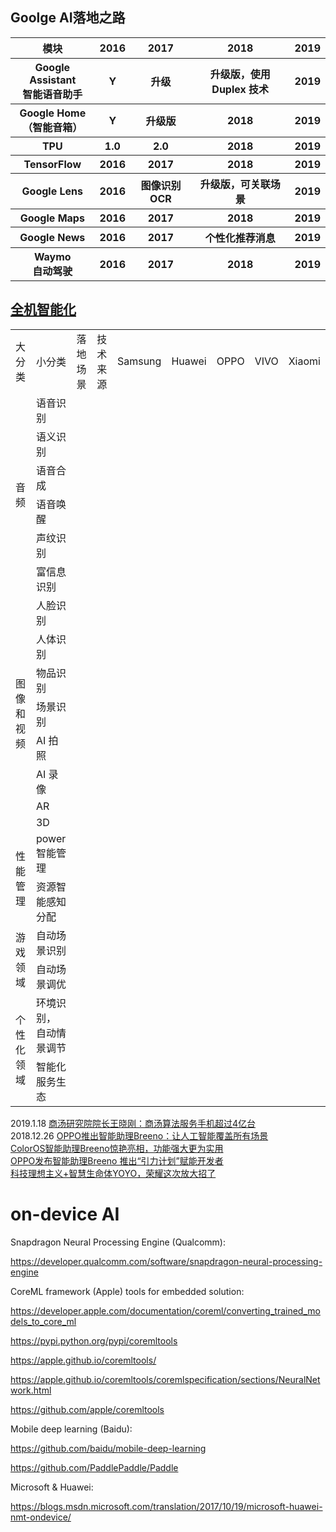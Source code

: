 
## Goolge AI落地之路
<table>
    <tr> <th>模块</th> <th>2016</th> <th>2017</th> <th>2018</th> <th>2019</th> </tr>
    <tr> <th>Google Assistant<br>智能语音助手</th> <th>Y</th> <th>升级</th> <th>升级版，使用 Duplex 技术</th> <th>2019</th> </tr>
    <tr> <th>Google Home<br>（智能音箱）</th> <th>Y</th> <th>升级版</th> <th>2018</th> <th>2019</th> </tr>
    <tr> <th>TPU</th> <th>1.0</th> <th>2.0</th> <th>2018</th> <th>2019</th> </tr>
    <tr> <th>TensorFlow </th> <th>2016</th> <th>2017</th> <th>2018</th> <th>2019</th> </tr>
    <tr> <th>Google Lens</th> <th>2016</th> <th>图像识别 OCR</th> <th>升级版，可关联场景</th> <th>2019</th> </tr>
    <tr> <th>Google Maps</th> <th>2016</th> <th>2017</th> <th>2018</th> <th>2019</th> </tr>
    <tr> <th>Google News</th> <th>2016</th> <th>2017</th> <th>个性化推荐消息</th> <th>2019</th> </tr>
    <tr> <th>Waymo<br>自动驾驶</th> <th>2016</th> <th>2017</th> <th>2018</th> <th>2019</th> </tr>
</table>

## <a id="tag-全机智能化" href="#tag-全机智能化">全机智能化</a>

<table> 
    <tr><td>大分类</td> <td>小分类</td> <td>落地场景</td>  <td>技术来源</td> <td>Samsung</td> <td>Huawei</td> <td>OPPO</td> <td>VIVO</td> <td>Xiaomi</td></tr>
    <tr><td rowspan="6">音频</td> <td>语音识别</td> <td></td> <td></td> <td></td> <td></td> <td></td> <td></td> <td></td></tr>
    <tr>                          <td>语义识别</td> <td></td> <td></td> <td></td> <td></td> <td></td> <td></td> <td></td></tr>
    <tr>                          <td>语音合成</td> <td></td> <td></td> <td></td> <td></td> <td></td> <td></td> <td></td></tr>
    <tr>                          <td>语音唤醒</td> <td></td> <td></td> <td></td> <td></td> <td></td> <td></td> <td></td></tr>
    <tr>                          <td>声纹识别</td> <td></td> <td></td> <td></td> <td></td> <td></td> <td></td> <td></td></tr>
    <tr>                          <td>富信息识别</td> <td></td> <td></td> <td></td> <td></td> <td></td> <td></td> <td></td></tr>
    <!图像和视频>
    <tr><td rowspan="8">图像和视频</td> <td>人脸识别</td> <td></td> <td></td> <td></td> <td></td> <td></td> <td></td> <td></td></tr>
    <tr>                          <td>人体识别</td> <td></td> <td></td> <td></td> <td></td> <td></td> <td></td> <td></td></tr>
    <tr>                          <td>物品识别</td> <td></td> <td></td> <td></td> <td></td> <td></td> <td></td> <td></td></tr>
    <tr>                          <td>场景识别</td> <td></td> <td></td> <td></td> <td></td> <td></td> <td></td> <td></td></tr>
    <tr>                          <td>AI 拍照</td> <td></td> <td></td> <td></td> <td></td> <td></td> <td></td> <td></td></tr>
    <tr>                          <td>AI 录像</td> <td></td> <td></td> <td></td> <td></td> <td></td> <td></td> <td></td></tr>
    <tr>                          <td>AR</td> <td></td> <td></td> <td></td> <td></td> <td></td> <td></td> <td></td></tr>
    <tr>                          <td>3D</td> <td></td> <td></td> <td></td> <td></td> <td></td> <td></td> <td></td></tr>   
    <!性能管理>
    <tr><td rowspan="2">性能管理</td> <td>power智能管理</td> <td></td> <td></td> <td></td> <td></td> <td></td> <td></td> <td></td></tr>
    <tr>                          <td>资源智能感知分配</td> <td></td> <td></td> <td></td> <td></td> <td></td> <td></td> <td></td></tr>  
    <!游戏>
    <tr><td rowspan="2">游戏领域</td> <td>自动场景识别</td> <td></td> <td></td> <td></td> <td></td> <td></td> <td></td> <td></td></tr>
    <tr>                          <td>自动场景调优</td> <td></td> <td></td> <td></td> <td></td> <td></td> <td></td> <td></td></tr>      
    <!个性化领域>
    <tr><td rowspan="2">个性化领域</td> <td>环境识别，<br>自动情景调节</td> <td></td> <td></td> <td></td> <td></td> <td></td> <td></td> <td></td></tr>
    <tr>                          <td>智能化服务生态</td> <td></td> <td></td> <td></td> <td></td> <td></td> <td></td> <td></td></tr>    
</table>


2019.1.18 [商汤研究院院长王晓刚：商汤算法服务手机超过4亿台](http://mo.techweb.com.cn/smarthardware/2019-01-18/2721118.shtml)<br>
2018.12.26 [OPPO推出智能助理Breeno：让人工智能覆盖所有场景](https://baijiahao.baidu.com/s?id=1621072053519378224&wfr=spider&for=pc)<br>
[ColorOS智能助理Breeno惊艳亮相，功能强大更为实用](https://baijiahao.baidu.com/s?id=1620989707650815041&wfr=spider&for=pc)<br>
[OPPO发布智能助理Breeno 推出“引力计划”赋能开发者](https://baijiahao.baidu.com/s?id=1620976774049292476&wfr=spider&for=pc)<br>
[科技理想主义+智慧生命体YOYO，荣耀这次放大招了 ](http://www.sohu.com/a/272619026_116157)<br>


# on-device AI


Snapdragon Neural Processing Engine (Qualcomm):

https://developer.qualcomm.com/software/snapdragon-neural-processing-engine

 

CoreML framework (Apple) tools for embedded solution:

https://developer.apple.com/documentation/coreml/converting_trained_models_to_core_ml

https://pypi.python.org/pypi/coremltools

https://apple.github.io/coremltools/

https://apple.github.io/coremltools/coremlspecification/sections/NeuralNetwork.html

https://github.com/apple/coremltools

 

 

Mobile deep learning (Baidu):

https://github.com/baidu/mobile-deep-learning

https://github.com/PaddlePaddle/Paddle

 

 

Microsoft & Huawei:

https://blogs.msdn.microsoft.com/translation/2017/10/19/microsoft-huawei-nmt-ondevice/

